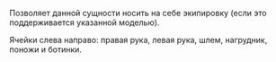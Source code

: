Позволяет данной сущности носить на себе экипировку (если это поддерживается указанной моделью).

Ячейки слева направо: правая рука, левая рука, шлем, нагрудник, поножи и ботинки.